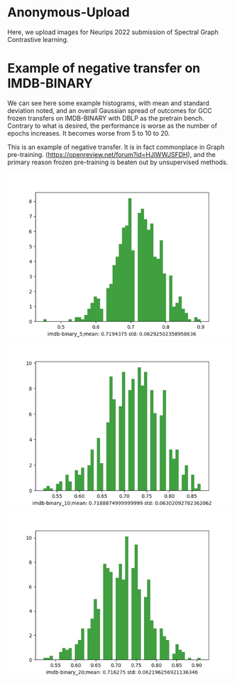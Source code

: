 # Anonymous-Upload
Here, we upload images for Neurips 2022 submission of Spectral Graph Contrastive learning.

# Example of negative transfer on IMDB-BINARY

We can see here some example histograms, with mean and standard deviation noted, and an overall Gaussian spread of outcomes for GCC frozen transfers on IMDB-BINARY with DBLP as the pretrain bench. Contrary to what is desired, the performance is worse as the number of epochs increases. It becomes worse from 5 to 10 to 20.

This is an example of negative transfer. It is in fact commonplace in Graph pre-training. (https://openreview.net/forum?id=HJlWWJSFDH), and the primary reason frozen pre-training is beaten out by unsupervised methods.


![](./imdb-binary_5.jpg)
![](./imdb-binary_10.jpg)
![](./imdb-binary_20.jpg)
